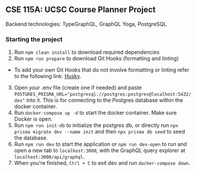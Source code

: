 ## CSE 115A: UCSC Course Planner Project

Backend technologies: TypeGraphQL, GraphQL Yoga, PostgreSQL

### Starting the project

1. Run `npm clean install` to download required dependencies
2. Run `npm run prepare` to download Git Hooks (formatting and linting)

- To add your own Git Hooks that do not involve formatting or linting refer to the following link: [Husky](https://typicode.github.io/husky/).

3. Open your .env file (create one if needed) and paste `POSTGRES_PRISMA_URL="postgresql://postgres:postgres@localhost:5432/dev"` into it. This is for connecting to the Postgres database within the docker container.
4. Run `docker-compose up -d` to start the docker container. Make sure Docker is open.
5. Run `npm run init-db` to initialize the postgres db, or directly run `npx prisma migrate dev --name init` and then `npx prisma db seed` to seed the database.
6. Run `npm run dev` to start the application or `npm run dev-open` to run and open a new tab to `localhost:3000`, with the GraphQL query explorer at `localhost:3000/api/graphql`.
7. When you're finished, `Ctrl + C` to exit dev and run `docker-compose down`.
